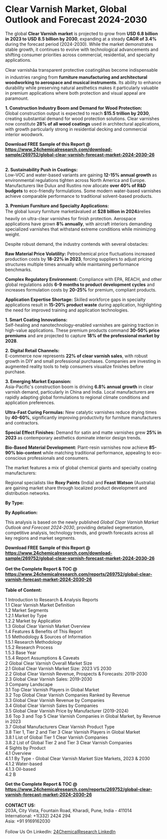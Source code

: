 <h1>Clear Varnish Market, Global Outlook and Forecast 2024-2030</h1><p>The global <strong>Clear Varnish market</strong> is projected to grow from <strong>USD 6.8 billion in 2023 to USD 8.5 billion by 2030</strong>, expanding at a steady <strong>CAGR of 3.4%</strong> during the forecast period (2024-2030). While the market demonstrates stable growth, it continues to evolve with technological advancements and shifting consumer priorities across commercial, residential, and specialty applications.</p><p>Clear varnishâa transparent protective coatingâhas become indispensable in industries ranging from <strong>furniture manufacturing and architectural woodworking to aerospace and musical instruments</strong>. Its ability to enhance durability while preserving natural aesthetics makes it particularly valuable in premium applications where both protection and visual appeal are paramount.</p><p><strong>1. Construction Industry Boom and Demand for Wood Protection:</strong><br>
Global construction output is expected to reach <strong>$15.5 trillion by 2030</strong>, creating substantial demand for wood protection solutions. Clear varnishes now constitute <strong>28% of all wood coatings</strong> used in architectural applications, with growth particularly strong in residential decking and commercial interior woodwork.</p><div><b>Download FREE Sample of this Report @ 
            <a href="https://www.24chemicalresearch.com/download-sample/269752/global-clear-varnish-forecast-market-2024-2030-26">
            https://www.24chemicalresearch.com/download-sample/269752/global-clear-varnish-forecast-market-2024-2030-26</a></b></div><br><p><strong>2. Sustainability Push in Coatings:</strong><br>
Low-VOC and water-based variants are gaining <strong>12-15% annual growth</strong> as environmental regulations tighten across North America and Europe. Manufacturers like Dulux and Rustins now allocate <strong>over 40% of R&amp;D budgets</strong> to eco-friendly formulations. Some modern water-based varnishes achieve comparable performance to traditional solvent-based products.</p><p><strong>3. Premium Furniture and Specialty Applications:</strong><br>
The global luxury furniture marketâvalued at <strong>$28 billion in 2024</strong>ârelies heavily on ultra-clear varnishes for finish protection. Aerospace applications have grown <strong>8% annually</strong>, with aircraft interiors demanding specialized varnishes that withstand extreme conditions while minimizing weight.</p><p>Despite robust demand, the industry contends with several obstacles:</p><p><strong>Raw Material Price Volatility:</strong> Petrochemical price fluctuations increased production costs by <strong>18-22% in 2023</strong>, forcing suppliers to adjust pricing structures multiple times annually while maintaining performance benchmarks.</p><p><strong>Complex Regulatory Environment:</strong> Compliance with EPA, REACH, and other global regulations adds <strong>6-9 months to product development cycles</strong> and increases formulation costs by <strong>20-25%</strong> for premium, compliant products.</p><p><strong>Application Expertise Shortage:</strong> Skilled workforce gaps in specialty applications result in <strong>15-20% product waste</strong> during application, highlighting the need for improved training and application technologies.</p><p><strong>1. Smart Coating Innovations:</strong><br>
Self-healing and nanotechnology-enabled varnishes are gaining traction in high-value applications. These premium products command <strong>30-50% price premiums</strong> and are projected to capture <strong>18% of the professional market by 2028</strong>.</p><p><strong>2. Digital Retail Channels:</strong><br>
E-commerce now represents <strong>22% of clear varnish sales</strong>, with robust growth in DIY and small professional purchases. Companies are investing in augmented reality tools to help consumers visualize finishes before purchase.</p><p><strong>3. Emerging Market Expansion:</strong><br>
Asia-Pacific's construction boom is driving <strong>6.8% annual growth</strong> in clear varnish demand, particularly in China and India. Local manufacturers are rapidly adapting global formulations to regional climate conditions and application preferences.</p><p><strong>Ultra-Fast Curing Formulas:</strong> New catalytic varnishes reduce drying times by <strong>40-60%</strong>, significantly improving productivity for furniture manufacturers and contractors.</p><p><strong>Special Effect Finishes:</strong> Demand for satin and matte varnishes grew <strong>25% in 2023</strong> as contemporary aesthetics dominate interior design trends.</p><p><strong>Bio-Based Material Development:</strong> Plant-resin varnishes now achieve <strong>85-90% bio-content</strong> while matching traditional performance, appealing to eco-conscious professionals and consumers.</p><p>The market features a mix of global chemical giants and specialty coating manufacturers:</p><p>Regional specialists like <strong>Roxy Paints</strong> (India) and <strong>Feast Watson</strong> (Australia) are gaining market share through localized product development and distribution networks.</p><p><strong>By Type:</strong></p><p><strong>By Application:</strong></p><p>This analysis is based on the newly published <em>Global Clear Varnish Market Outlook and Forecast 2024-2030</em>, providing detailed segmentation, competitive analysis, technology trends, and growth forecasts across all key regions and market segments.</p><div><b>Download FREE Sample of this Report @ 
            <a href="https://www.24chemicalresearch.com/download-sample/269752/global-clear-varnish-forecast-market-2024-2030-26">
            https://www.24chemicalresearch.com/download-sample/269752/global-clear-varnish-forecast-market-2024-2030-26</a></b></div><br><div><b>Get the Complete Report & TOC @ 
            <a href="https://www.24chemicalresearch.com/reports/269752/global-clear-varnish-forecast-market-2024-2030-26">
            https://www.24chemicalresearch.com/reports/269752/global-clear-varnish-forecast-market-2024-2030-26</a></b></div><br>
            <b>Table of Content:</b><p>1 Introduction to Research & Analysis Reports<br />
    1.1 Clear Varnish Market Definition<br />
    1.2 Market Segments<br />
        1.2.1 Market by Type<br />
        1.2.2 Market by Application<br />
    1.3 Global Clear Varnish Market Overview<br />
    1.4 Features & Benefits of This Report<br />
    1.5 Methodology & Sources of Information<br />
        1.5.1 Research Methodology<br />
        1.5.2 Research Process<br />
        1.5.3 Base Year<br />
        1.5.4 Report Assumptions & Caveats<br />
2 Global Clear Varnish Overall Market Size<br />
    2.1 Global Clear Varnish Market Size: 2023 VS 2030<br />
    2.2 Global Clear Varnish Revenue, Prospects & Forecasts: 2019-2030<br />
    2.3 Global Clear Varnish Sales: 2019-2030<br />
3 Company Landscape<br />
    3.1 Top Clear Varnish Players in Global Market<br />
    3.2 Top Global Clear Varnish Companies Ranked by Revenue<br />
    3.3 Global Clear Varnish Revenue by Companies<br />
    3.4 Global Clear Varnish Sales by Companies<br />
    3.5 Global Clear Varnish Price by Manufacturer (2019-2024)<br />
    3.6 Top 3 and Top 5 Clear Varnish Companies in Global Market, by Revenue in 2023<br />
    3.7 Global Manufacturers Clear Varnish Product Type<br />
    3.8 Tier 1, Tier 2 and Tier 3 Clear Varnish Players in Global Market<br />
        3.8.1 List of Global Tier 1 Clear Varnish Companies<br />
        3.8.2 List of Global Tier 2 and Tier 3 Clear Varnish Companies<br />
4 Sights by Product<br />
    4.1 Overview<br />
        4.1.1 By Type - Global Clear Varnish Market Size Markets, 2023 & 2030<br />
        4.1.2 Water-based<br />
        4.1.3 Oil-based<br />
    4.2 B</p><div><b>Get the Complete Report & TOC @ 
            <a href="https://www.24chemicalresearch.com/reports/269752/global-clear-varnish-forecast-market-2024-2030-26">
            https://www.24chemicalresearch.com/reports/269752/global-clear-varnish-forecast-market-2024-2030-26</a></b></div><br><b>CONTACT US:</b><br>
            203A, City Vista, Fountain Road, Kharadi, Pune, India - 411014<br>
            International: +1(332) 2424 294<br>
            Asia: +91 9169162030 <br><br>
            Follow Us On LinkedIn: <a href="https://www.linkedin.com/company/24chemicalresearch/">24ChemicalResearch LinkedIn</a>